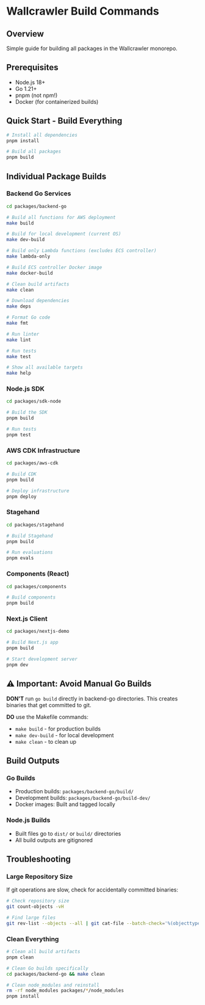 # Wallcrawler Build Commands

## Overview

Simple guide for building all packages in the Wallcrawler monorepo.

## Prerequisites

- Node.js 18+
- Go 1.21+
- pnpm (not npm!)
- Docker (for containerized builds)

## Quick Start - Build Everything

```bash
# Install all dependencies
pnpm install

# Build all packages
pnpm build
```

## Individual Package Builds

### Backend Go Services

```bash
cd packages/backend-go

# Build all functions for AWS deployment
make build

# Build for local development (current OS)
make dev-build

# Build only Lambda functions (excludes ECS controller)
make lambda-only

# Build ECS controller Docker image
make docker-build

# Clean build artifacts
make clean

# Download dependencies
make deps

# Format Go code
make fmt

# Run linter
make lint

# Run tests
make test

# Show all available targets
make help
```

### Node.js SDK

```bash
cd packages/sdk-node

# Build the SDK
pnpm build

# Run tests
pnpm test
```

### AWS CDK Infrastructure

```bash
cd packages/aws-cdk

# Build CDK
pnpm build

# Deploy infrastructure
pnpm deploy
```

### Stagehand

```bash
cd packages/stagehand

# Build Stagehand
pnpm build

# Run evaluations
pnpm evals
```

### Components (React)

```bash
cd packages/components

# Build components
pnpm build
```

### Next.js Client

```bash
cd packages/nextjs-demo

# Build Next.js app
pnpm build

# Start development server
pnpm dev
```

## ⚠️ Important: Avoid Manual Go Builds

**DON'T** run `go build` directly in backend-go directories. This creates binaries that get committed to git.

**DO** use the Makefile commands:

- `make build` - for production builds
- `make dev-build` - for local development
- `make clean` - to clean up

## Build Outputs

### Go Builds

- Production builds: `packages/backend-go/build/`
- Development builds: `packages/backend-go/build-dev/`
- Docker images: Built and tagged locally

### Node.js Builds

- Built files go to `dist/` or `build/` directories
- All build outputs are gitignored

## Troubleshooting

### Large Repository Size

If git operations are slow, check for accidentally committed binaries:

```bash
# Check repository size
git count-objects -vH

# Find large files
git rev-list --objects --all | git cat-file --batch-check='%(objecttype) %(objectname) %(objectsize) %(rest)' | awk '/^blob/ {print substr($0,6)}' | sort -k2nr | head -10
```

### Clean Everything

```bash
# Clean all build artifacts
pnpm clean

# Clean Go builds specifically
cd packages/backend-go && make clean

# Clean node_modules and reinstall
rm -rf node_modules packages/*/node_modules
pnpm install
```
